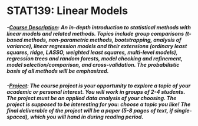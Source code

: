 # STAT139: Linear Models

##### -<ins>Course Description</ins>: An in-depth introduction to statistical methods with linear models and related methods. Topics include  group comparisons (t-based methods, non-parametric methods, bootstrapping, analysis of variance),  linear regression models and their extensions (ordinary least squares, ridge, LASSO, weighted least squares, multi-level models), regression trees and random forests, model checking and refinement, model selection/comparison, and cross-validation. The probabilistic basis of all methods will be emphasized.
##### -<ins>Project</ins>: The course project is your opportunity to explore a topic of your academic or personal interest. You will work in groups of 2-4 students. The project must be an applied data analysis of your choosing. The project is supposed to be interesting for you: choose a topic you like! The final deliverable of the project will be a paper (5-8 pages of text, if single-spaced), which you will hand in during reading period.
